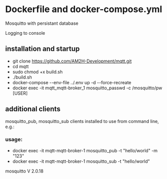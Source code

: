# Dockerfile and docker-compose.yml
Mosquitto with persistant database

Logging to console

## installation and startup
* git clone https://github.com/AM2H-Development/mqtt.git
* cd mqtt
* sudo chmod +x build.sh
* ./build.sh
* docker-compose --env-file ../.env up -d --force-recreate
* docker exec -it mqtt_mqtt-broker_1 mosquitto_passwd -c /mosquitto/pw [USER]

## additional clients
mosquitto_pub, mosquitto_sub clients installed to use from command line, e.g.:
### usage:
* docker exec -it mqtt-mqtt-broker-1 mosquitto_pub -t "hello/world" -m "123"
* docker exec -it mqtt-mqtt-broker-1 mosquitto_sub -t "hello/world"

mosquitto V 2.0.18
